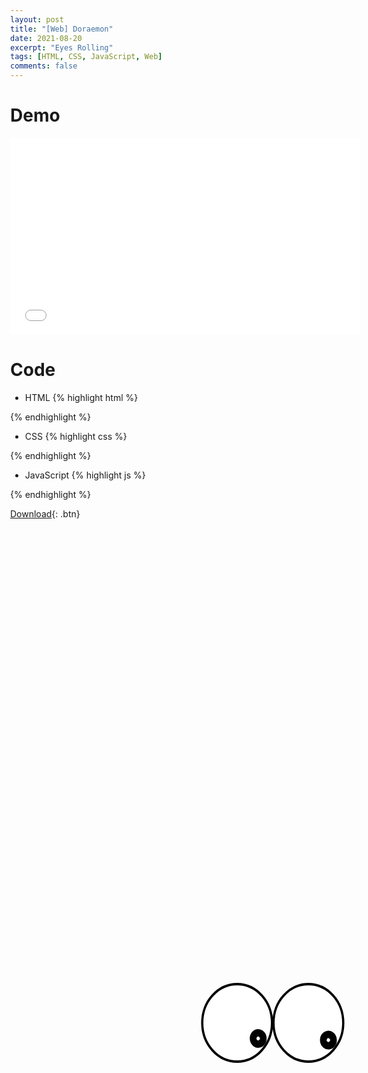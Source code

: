 ```yaml
---
layout: post
title: "[Web] Doraemon"
date: 2021-08-20
excerpt: "Eyes Rolling"
tags: [HTML, CSS, JavaScript, Web]
comments: false
---
```


# Demo

<iframe width="560" height="315" src="/assets/video/posts/web_doraemon/Web-Doraemon.mp4" frameborder="0"> </iframe>

# Code

* HTML
{% highlight html %}
<!DOCTYPE html>
<html>
    <head>
        <meta http-equiv="Content-Type" content="text/html; charset=UTF-8">
        <title>Doraemon</title>
        <style>
            ...
        </style>
    </head>
    <body>
        <div class="doraemon">
            <div class="eyes">
                <div class="eye eye-1">
                    <div class="pupil" style="transform: rotate(-56.3835deg);"></div>
                </div>
                <div class="eye eye-2">
                    <div class="pupil" style="transform: rotate(-52.2706deg);"></div>
                </div>
            </div>
        </div>
        <script>
            ...
        </script>
    </body>
</html>
{% endhighlight %}

* CSS
{% highlight css %}
<style>
    body{
        margin:0
    }

    .doraemon{
        position:absolute;
        top:50%;
        left:50%;
        width:600px;
        height:800px;
        background:url(doraemon.gif) no-repeat 50% 50%;
        background-size:contain;
        transform:translate(-50%,-50%)
    }

    .eyes{
        display:flex;
        position:absolute;
        top:27px;
        left:162px
    }

    .eye{
        position:relative;
        width:120px;
        height:120px;
        border:4px solid #000;
        border-radius:50%;
        background-color:#fff;
        transform:scaleX(.9)
    }

    .eye-1{
        left:7px
    }

    .eye-2{
        left:-7px
    }

    .pupil{
        position:absolute;
        left:45px;
        bottom:0;
        width:30px;
        height:inherit
    }

    .pupil:before{
        content:'';
        display:block;
        position:absolute;
        left:0;
        bottom:0;
        width:inherit;
        height:30px;
        border-radius:50%;
        background-color:#000
    }

    .pupil:after{
        content:'';
        display:block;
        position:absolute;
        left:12px;
        bottom:12px;
        width:6px;
        height:6px;
        border-radius:50%;
        background-color:#fff
    }
</style>
{% endhighlight %}

* JavaScript
{% highlight js %}
<script>
    var pupil=function(selector){
        var eye=document.querySelector(selector),
        pupil=eye.querySelector('.pupil'),
        eyearea=eye.getBoundingClientRect();
        var pupilrolling=function(mouseX,mouseY){
            var radians=Math.atan2(mouseY-(eyearea.y+eyearea.height*0.5),mouseX-(eyearea.x+eyearea.width*0.5));
            pupil.style.transform='rotate('+(180*radians/Math.PI-90)+'deg)';
        };
        return{
            pupilrolling:pupilrolling
        };
    };

    var lefteye=pupil('.eye-1');
    var righteye=pupil('.eye-2');
    window.addEventListener('mousemove',function(e){
        lefteye.pupilrolling(e.pageX,e.pageY);
        righteye.pupilrolling(e.pageX,e.pageY);
    });
</script>
{% endhighlight %}

[Download](https://github.com/leehuhlee/Python){: .btn}

